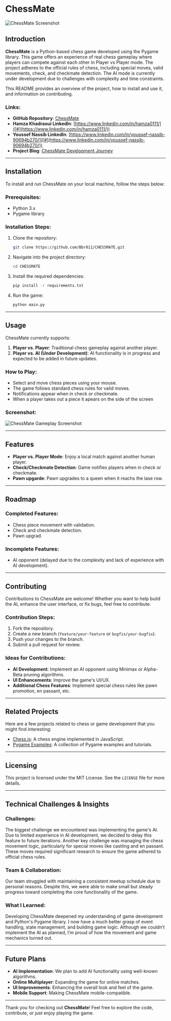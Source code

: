 # ChessMate

![ChessMate Screenshot](#)

## Introduction

**ChessMate** is a Python-based chess game developed using the Pygame library. This game offers an experience of real chess gameplay where players can compete against each other in Player vs Player mode. The project adheres to the official rules of chess, including special moves, valid movements, check, and checkmate detection. The AI mode is currently under development due to challenges with complexity and time constraints.

This README provides an overview of the project, how to install and use it, and information on contributing.

### Links:
- **GitHub Repository**: [ChessMate](https://github.com/Bbr011/CHESSMATE)
- **Hamza Khadraoui LinkedIn**: [https://www.linkedin.com/in/hamza0111/]([#](https://www.linkedin.com/in/hamza0111/))
- **Youssef Nassib LinkedIn**: [https://www.linkedin.com/in/youssef-nassib-90694b270/]([#](https://www.linkedin.com/in/youssef-nassib-90694b270/))
- **Project Blog**: [ChessMate Development Journey](#)

---

## Installation

To install and run ChessMate on your local machine, follow the steps below:

### Prerequisites:
- Python 3.x
- Pygame library

### Installation Steps:
1. Clone the repository:
    ```bash
    git clone https://github.com/Bbr011/CHESSMATE.git
    ```
2. Navigate into the project directory:
    ```bash
    cd CHESSMATE
    ```
3. Install the required dependencies:
    ```bash
    pip install -r requirements.txt
    ```
4. Run the game:
    ```bash
    python main.py
    ```

---

## Usage

ChessMate currently supports:

1. **Player vs. Player**: Traditional chess gameplay against another player.
2. **Player vs. AI (Under Development)**: AI functionality is in progress and expected to be added in future updates.

### How to Play:
- Select and move chess pieces using your mouse.
- The game follows standard chess rules for valid moves.
- Notifications appear when in check or checkmate.
- When a player takes out a piece it apears on the side of the screen

### Screenshot:
![ChessMate Gameplay Screenshot](#)

---

## Features

- **Player vs. Player Mode**: Enjoy a local match against another human player.
- **Check/Checkmate Detection**: Game notifies players when in check or checkmate.
- **Pawn upgarde**: Pawn upgrades to a queen when it reachs the lase row.

---

## Roadmap

### Completed Features:
- Chess piece movement with validation.
- Check and checkmate detection.
- Pawn upgrad.

### Incomplete Features:
- AI opponent (delayed due to the complexity and lack of experience with AI development).

---

## Contributing

Contributions to ChessMate are welcome! Whether you want to help build the AI, enhance the user interface, or fix bugs, feel free to contribute.

### Contribution Steps:
1. Fork the repository.
2. Create a new branch (`feature/your-feature` or `bugfix/your-bugfix`).
3. Push your changes to the branch.
4. Submit a pull request for review.

### Ideas for Contributions:
- **AI Development**: Implement an AI opponent using Minimax or Alpha-Beta pruning algorithms.
- **UI Enhancements**: Improve the game's UI/UX.
- **Additional Chess Features**: Implement special chess rules like pawn promotion, en passant, etc.

---

## Related Projects

Here are a few projects related to chess or game development that you might find interesting:

- [Chess.js](https://github.com/jhlywa/chess.js): A chess engine implemented in JavaScript.
- [Pygame Examples](https://github.com/pygame/pygame): A collection of Pygame examples and tutorials.

---

## Licensing

This project is licensed under the MIT License. See the `LICENSE` file for more details.

---

## Technical Challenges & Insights

### Challenges:
The biggest challenge we encountered was implementing the game's AI. Due to limited experience in AI development, we decided to delay this feature to future iterations. Another key challenge was managing the chess movement logic, particularly for special moves like castling and en passant. These moves required significant research to ensure the game adhered to official chess rules.

### Team & Collaboration:
Our team struggled with maintaining a consistent meetup schedule due to personal reasons. Despite this, we were able to make small but steady progress toward completing the core functionality of the game.

### What I Learned:
Developing ChessMate deepened my understanding of game development and Python's Pygame library. I now have a much better grasp of event handling, state management, and building game logic. Although we couldn’t implement the AI as planned, I’m proud of how the movement and game mechanics turned out.

---

## Future Plans

- **AI Implementation**: We plan to add AI functionality using well-known algorithms.
- **Online Multiplayer**: Expanding the game for online matches.
- **UI Improvements**: Enhancing the overall look and feel of the game.
- **Mobile Support**: Making ChessMate mobile-compatible.

---

Thank you for checking out **ChessMate**! Feel free to explore the code, contribute, or just enjoy playing the game.

